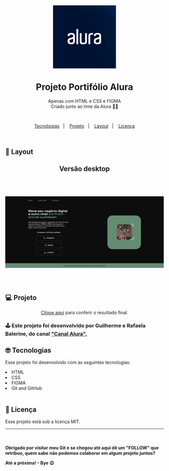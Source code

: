 # <div align="center">
<a href="https://marianayaqi.github.io/landingpageonebitcode/">
<div align="center">
  <img src="./assets/logo.alura.png">
  </div>
</a>
</div>


<h1 align="center"> Projeto Portifólio Alura</h1>

<p align="center">
Apenas com HTML e CSS e FIGMA 
<br>
Criado junto ao time da  Alura 👩‍💻</p>
<br>

<p align="center">
  <a href="#-tecnologias">Tecnologias</a>&nbsp;&nbsp;&nbsp;|&nbsp;&nbsp;&nbsp;
  <a href="#-projeto">Projeto</a>&nbsp;&nbsp;&nbsp;|&nbsp;&nbsp;&nbsp;
  <a href="#-layout">Layout</a>&nbsp;&nbsp;&nbsp;|&nbsp;&nbsp;&nbsp;
  <a href="#memo-licença">Licença</a>
</p>
  
<br>

## 🎨 Layout

<h2 align="center">Versão desktop<h2>
<br>
<p align="center">
  <img alt="License" src="./assets/captura.projeto.png">
</p>


<br>

## 💻 Projeto
<p align="center">
<a target="_blank" href="https://marianayaqi.github.io/landingpageonebitcode/">Clique aqui</a> para conferir o resultado final.

<br>
<h3>
  🕹️ Este projeto foi desenvolvido por Guilherme e Rafaela Balerine, do canal <a target="_blank" href="https://www.youtube.com/@Alura">"Canal Alura".</a>
  <br>

 

## 🤓 Tecnologias

Esse projeto foi desenvolvido com as seguintes tecnologias:

<li> HTML
<li> CSS
<li> FIGMA
<li> Git and GitHub

<br>
<br> 

## :memo: Licença

Esse projeto está sob a licença MIT.

---

<br>    
<h4> Obrigado por visitar meu Git e se chegou até aqui dê um "FOLLOW" que retribuo, quem sabe não podemos colaborar em algum projeto juntos?
  <br>
  
<p> Até a próxima! - Bye 😉
